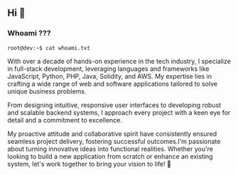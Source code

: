 ## Hi :wave:

### Whoami ???

```
root@dev:~$ cat whoami.txt
```


With over a decade of hands-on experience in the tech industry, I specialize in full-stack development, leveraging languages and frameworks like JavaScript, Python, PHP, Java, Solidity, and AWS. My expertise lies in crafting a wide range of web and software applications tailored to solve unique business problems.

From designing intuitive, responsive user interfaces to developing robust and scalable backend systems, I approach every project with a keen eye for detail and a commitment to excellence. 

My proactive attitude and collaborative spirit have consistently ensured seamless project delivery, fostering successful outcomes.I'm passionate about turning innovative ideas into functional realities. Whether you're looking to build a new application from scratch or enhance an existing system, let's work together to bring your vision to life! 🚀


